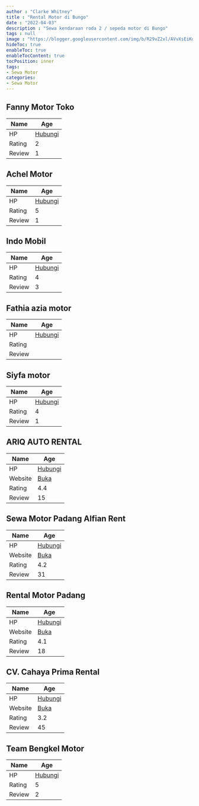 ```yaml
---
author : "Clarke Whitney"
title : "Rental Motor di Bungo"
date : "2022-04-03"
description : "Sewa kendaraan roda 2 / sepeda motor di Bungo"
tags : null
image : "https://blogger.googleusercontent.com/img/b/R29vZ2xl/AVvXsEiKdmZ0hsCK-SHbZiQNs7daZTRY4lN3I_o7uNy5DX8mRAqwgsyQeU6nu054kMIInxZ5c8oN93ilRgS1RlOK8uPKGkvK_cRtgX-Z76e7VTICXXVVevfG7Tu72QXRtdxzAWar_lEpJ7u40m9U5-aXBdIozN72bVr1ZhWOaMDAKcQfs_Rod8e3njtL0xaxlw/w300-h200/rental-motor-di-bungo.png"
hideToc: true
enableToc: true
enableTocContent: true
tocPosition: inner
tags:
- Sewa Motor
categories:
- Sewa Motor
---
```



## Fanny Motor Toko

Name | Age
--------|------
HP | [Hubungi](https://pcandroidplayer.blogspot.com/?clayads=https://getnumber.ndower.dev?phone=MDc0NzIxNjg0)
Rating | 2
Review | 1


## Achel Motor

Name | Age
--------|------
HP | [Hubungi](https://pcandroidplayer.blogspot.com/?clayads=https://getnumber.ndower.dev?phone=MDgxMzY3MjYwNjI3)
Rating | 5
Review | 1


## Indo Mobil

Name | Age
--------|------
HP | [Hubungi](https://pcandroidplayer.blogspot.com/?clayads=https://getnumber.ndower.dev?phone=MDgxMjc0MDQ1NjIw)
Rating | 4
Review | 3


## Fathia azia motor

Name | Age
--------|------
HP | [Hubungi](https://pcandroidplayer.blogspot.com/?clayads=https://getnumber.ndower.dev?phone=MDgyMzEyNDI0NTQ4)
Rating | 
Review | 


## Siyfa motor

Name | Age
--------|------
HP | [Hubungi](https://pcandroidplayer.blogspot.com/?clayads=https://getnumber.ndower.dev?phone=)
Rating | 4
Review | 1


## ARIQ AUTO RENTAL

Name | Age
--------|------
HP | [Hubungi](https://pcandroidplayer.blogspot.com/?clayads=https://getnumber.ndower.dev?phone=MDgxMzY2MjQxOTk2)
Website | [Buka](https://pcandroidplayer.blogspot.com/?clayads=aHR0cHM6Ly9yZW50YWxtb2JpbGRpc3VuZ2FpcGVudWgud29yZHByZXNzLmNvbS8=) 
Rating | 4.4
Review | 15


## Sewa Motor Padang Alfian Rent

Name | Age
--------|------
HP | [Hubungi](https://pcandroidplayer.blogspot.com/?clayads=https://getnumber.ndower.dev?phone=MDg1Mzc2MzIxNjA2)
Website | [Buka](https://pcandroidplayer.blogspot.com/?clayads=aHR0cHM6Ly9zZXdhbW90b3JwYWRhbmcud29yZHByZXNzLmNvbS8=) 
Rating | 4.2
Review | 31


## Rental Motor Padang

Name | Age
--------|------
HP | [Hubungi](https://pcandroidplayer.blogspot.com/?clayads=https://getnumber.ndower.dev?phone=MDgyMTcwNjk1MDAz)
Website | [Buka](https://pcandroidplayer.blogspot.com/?clayads=aHR0cHM6Ly93d3cucmVudGFsbW90b3JwYWRhbmcuY29tLw==) 
Rating | 4.1
Review | 18


## CV. Cahaya Prima Rental

Name | Age
--------|------
HP | [Hubungi](https://pcandroidplayer.blogspot.com/?clayads=https://getnumber.ndower.dev?phone=MDc0MTU5MTI0NTA=)
Website | [Buka](https://pcandroidplayer.blogspot.com/?clayads=aHR0cHM6Ly9jdi1jYWhheWEtcHJpbWEtcmVudGFsLmJ1c2luZXNzLnNpdGUv) 
Rating | 3.2
Review | 45


## Team Bengkel Motor

Name | Age
--------|------
HP | [Hubungi](https://pcandroidplayer.blogspot.com/?clayads=https://getnumber.ndower.dev?phone=)
Rating | 5
Review | 2


